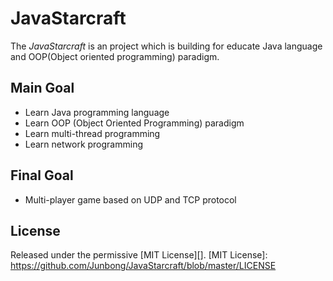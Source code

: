 # JavaStarcraft
The *JavaStarcraft* is an project which is building for educate Java language and OOP(Object oriented programming) paradigm.

## Main Goal
- Learn Java programming language
- Learn OOP (Object Oriented Programming) paradigm
- Learn multi-thread programming
- Learn network programming

## Final Goal
- Multi-player game based on UDP and TCP protocol

## License
Released under the permissive [MIT License][].
[MIT License]: https://github.com/Junbong/JavaStarcraft/blob/master/LICENSE
